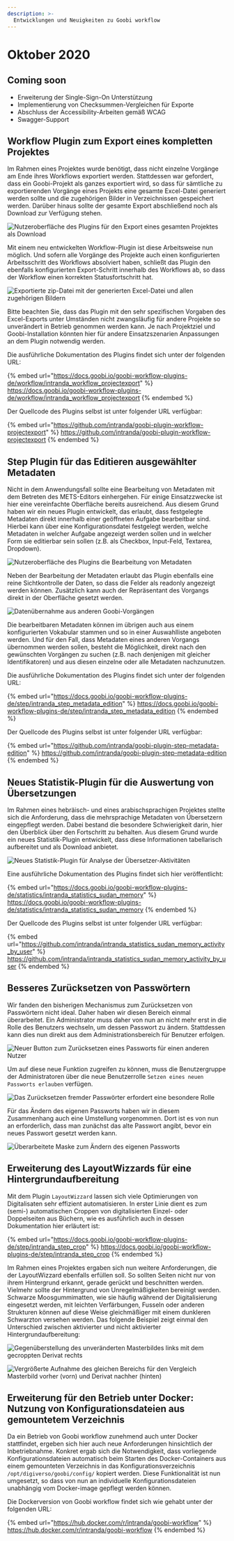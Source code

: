 ```yaml
---
description: >-
  Entwicklungen und Neuigkeiten zu Goobi workflow
---
```


# Oktober 2020

## Coming soon

* Erweiterung der Single-Sign-On Unterstützung
* Implementierung von Checksummen-Vergleichen für Exporte
* Abschluss der Accessibility-Arbeiten gemäß WCAG
* Swagger-Support

## Workflow Plugin zum Export eines kompletten Projektes

Im Rahmen eines Projektes wurde benötigt, dass nicht einzelne Vorgänge am Ende ihres Workflows exportiert werden. Stattdessen war gefordert, dass ein Goobi-Projekt als ganzes exportiert wird, so dass für sämtliche zu exportierenden Vorgänge eines Projekts eine gesamte Excel-Datei generiert werden sollte und die zugehörigen Bilder in Verzeichnissen gespeichert werden. Darüber hinaus sollte der gesamte Export abschließend noch als Download zur Verfügung stehen.

![Nutzeroberfläche des Plugins für den Export eines gesamten Projektes als Download](2010_export1_de.png)

Mit einem neu entwickelten Workflow-Plugin ist diese Arbeitsweise nun möglich. Und sofern alle Vorgänge des Projekte auch einen konfigurierten Arbeitsschritt des Workflows absolviert haben, schließt das Plugin den ebenfalls konfigurierten Export-Schritt innerhalb des Workflows ab, so dass der Workflow einen korrekten Statusfortschritt hat.

![Exportierte zip-Datei mit der generierten Excel-Datei und allen zugehörigen Bildern](2010_export2.png)

Bitte beachten Sie, dass das Plugin mit den sehr spezifischen Vorgaben des Excel-Exports unter Umständen nicht zwangsläufig für andere Projekte so unverändert in Betrieb genommen werden kann. Je nach Projektziel und Goobi-Installation könnten hier für andere Einsatzszenarien Anpassungen an dem Plugin notwendig werden.

Die ausführliche Dokumentation des Plugins findet sich unter der folgenden URL:

{% embed url="https://docs.goobi.io/goobi-workflow-plugins-de/workflow/intranda_workflow_projectexport" %}
https://docs.goobi.io/goobi-workflow-plugins-de/workflow/intranda_workflow_projectexport
{% endembed %}

Der Quellcode des Plugins selbst ist unter folgender URL verfügbar:

{% embed url="https://github.com/intranda/goobi-plugin-workflow-projectexport" %}
https://github.com/intranda/goobi-plugin-workflow-projectexport
{% endembed %}

## Step Plugin für das Editieren ausgewählter Metadaten

Nicht in dem Anwendungsfall sollte eine Bearbeitung von Metadaten mit dem Betreten des METS-Editors einhergehen. Für einige Einsatzzwecke ist hier eine vereinfachte Oberfläche bereits ausreichend. Aus diesem Grund haben wir ein neues Plugin entwickelt, das erlaubt, dass festgelegte Metadaten direkt innerhalb einer geöffneten Aufgabe bearbeitbar sind. Hierbei kann über eine Konfigurationsdatei festgelegt werden, welche Metadaten in welcher Aufgabe angezeigt werden sollen und in welcher Form sie editierbar sein sollen (z.B. als Checkbox, Input-Feld, Textarea, Dropdown).

![Nutzeroberfläche des Plugins die Bearbeitung von Metadaten](2010_metadata_edition1_de.png)

Neben der Bearbeitung der Metadaten erlaubt das Plugin ebenfalls eine reine Sichtkontrolle der Daten, so dass die Felder als readonly angezeigt werden können. Zusätzlich kann auch der Repräsentant des Vorgangs direkt in der Oberfläche gesetzt werden.

![Datenübernahme aus anderen Goobi-Vorgängen](2010_metadata_edition2_de.png)

Die bearbeitbaren Metadaten können im übrigen auch aus einem konfigurierten Vokabular stammen und so in einer Auswahlliste angeboten werden. Und für den Fall, dass Metadaten eines anderen Vorgangs übernommen werden sollen, besteht die Möglichkeit, direkt nach den gewünschten Vorgängen zu suchen (z.B. nach denjenigen mit gleicher Identifikatoren) und aus diesen einzelne oder alle Metadaten nachzunutzen.

Die ausführliche Dokumentation des Plugins findet sich unter der folgenden URL:

{% embed url="https://docs.goobi.io/goobi-workflow-plugins-de/step/intranda_step_metadata_edition" %}
https://docs.goobi.io/goobi-workflow-plugins-de/step/intranda_step_metadata_edition
{% endembed %}

Der Quellcode des Plugins selbst ist unter folgender URL verfügbar:

{% embed url="https://github.com/intranda/goobi-plugin-step-metadata-edition" %}
https://github.com/intranda/goobi-plugin-step-metadata-edition
{% endembed %}

## Neues Statistik-Plugin für die Auswertung von Übersetzungen

Im Rahmen eines hebräisch- und eines arabischsprachigen Projektes stellte sich die Anforderung, dass die mehrsprachige Metadaten von Übersetzern eingepflegt werden. Dabei bestand die besondere Schwierigkeit darin, hier den Überblick über den Fortschritt zu behalten. Aus diesem Grund wurde ein neues Statistik-Plugin entwickelt, dass diese Informationen tabellarisch aufbereitet und als Download anbietet.

![Neues Statistik-Plugin für Analyse der Übersetzer-Aktivitäten](2010_statistics_de.png)

Eine ausführliche Dokumentation des Plugins findet sich hier veröffentlicht:

{% embed url="https://docs.goobi.io/goobi-workflow-plugins-de/statistics/intranda_statistics_sudan_memory" %}
https://docs.goobi.io/goobi-workflow-plugins-de/statistics/intranda_statistics_sudan_memory
{% endembed %}

Der Quellcode des Plugins selbst ist unter folgender URL verfügbar:

{% embed url="https://github.com/intranda/intranda_statistics_sudan_memory_activity_by_user" %}
https://github.com/intranda/intranda_statistics_sudan_memory_activity_by_user
{% endembed %}

## Besseres Zurücksetzen von Passwörtern

Wir fanden den bisherigen Mechanismus zum Zurücksetzen von Passwörtern nicht ideal. Daher haben wir diesen Bereich einmal überarbeitet. Ein Administrator muss daher von nun an nicht mehr erst in die Rolle des Benutzers wechseln, um dessen Passwort zu ändern. Stattdessen kann dies nun direkt aus dem Administrationsbereich für Benutzer erfolgen.

![Neuer Button zum Zurücksetzen eines Passworts für einen anderen Nutzer](2010_changePassword1_de.png)

Um auf diese neue Funktion zugreifen zu können, muss die Benutzergruppe der Administratoren über die neue Benutzerrolle `Setzen eines neuen Passworts erlauben` verfügen.

![Das Zurücksetzen fremder Passwörter erfordert eine besondere Rolle](2010_changePassword2_de.png)

Für das Ändern des eigenen Passworts haben wir in diesem Zusammenhang auch eine Umstellung vorgenommen. Dort ist es von nun an erforderlich, dass man zunächst das alte Passwort angibt, bevor ein neues Passwort gesetzt werden kann.

![Überarbeitete Maske zum Ändern des eigenen Passworts](2010_changePassword3_de.png)

## Erweiterung des LayoutWizzards für eine Hintergrundaufbereitung

Mit dem Plugin `LayoutWizzard` lassen sich viele Optimierungen von Digitalisaten sehr effizient automatisieren. In erster Linie dient es zum (semi-) automatischen Croppen von digitalisierten Einzel- oder Doppelseiten aus Büchern, wie es ausführlich auch in dessen Dokumentation hier erläutert ist:

{% embed url="https://docs.goobi.io/goobi-workflow-plugins-de/step/intranda_step_crop" %}
https://docs.goobi.io/goobi-workflow-plugins-de/step/intranda_step_crop
{% endembed %}

Im Rahmen eines Projektes ergaben sich nun weitere Anforderungen, die der LayoutWizzard ebenfalls erfüllen soll. So sollten Seiten nicht nur von ihrem Hintergrund erkannt, gerade gerückt und beschnitten werden. Vielmehr sollte der Hintergrund von Unregelmäßigkeiten bereinigt werden. Schwarze Moosgummimatten, wie sie häufig während der Digitalisierung eingesetzt werden, mit leichten Verfärbungen, Fusseln oder anderen Strukturen können auf diese Weise gleichmäßiger mit einem dunkleren Schwarzton versehen werden. Das folgende Beispiel zeigt einmal den Unterschied zwischen aktivierter und nicht aktivierter Hintergrundaufbereitung:

![Gegenüberstellung des unveränderten Masterbildes links mit dem gecroppten Derivat rechts](2010_layoutwizzard1.png)

![Vergrößerte Aufnahme des gleichen Bereichs für den Vergleich Masterbild vorher (vorn) und Derivat nachher (hinten)](2010_layoutwizzard2.png)

## Erweiterung für den Betrieb unter Docker: Nutzung von Konfigurationsdateien aus gemountetem Verzeichnis

Da ein Betrieb von Goobi workflow zunehmend auch unter Docker stattfindet, ergeben sich hier auch neue Anforderungen hinsichtlich der Inbetriebnahme. Konkret ergab sich die Notwendigkeit, dass vorliegende Konfigurationsdateien automatisch beim Starten des Docker-Containers aus einem gemounteten Verzeichnis in das Konfigurationsverzeichnis `/opt/digiverso/goobi/config/` kopiert werden. Diese Funktionalität ist nun umgesetzt, so dass von nun an individuelle Konfigurationsdateien unabhängig vom Docker-image gepflegt werden können.

Die Dockerversion von Goobi workflow findet sich wie gehabt unter der folgenden URL:

{% embed url="https://hub.docker.com/r/intranda/goobi-workflow" %}
https://hub.docker.com/r/intranda/goobi-workflow
{% endembed %}